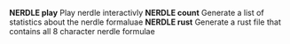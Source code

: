 **NERDLE play** Play nerdle interactivly
**NERDLE count** Generate a list of statistics about the nerdle formaluae
**NERDLE rust** Generate a rust file that contains all 8 character nerdle formulae
